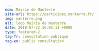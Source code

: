 ```yaml
---
nom: Mairie de Nanterre
site-url: https://participez.nanterre.fr/
img: nanterre.png
alt: logo Mairie de Nanterre
date: 2018-07-22 16:02:11 +0000
type: featured-2
tag-fr: consultation publique
tag-en: public consultation
---
```

